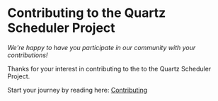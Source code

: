 
# Contributing to the Quartz Scheduler Project

_We're happy to have you participate in our community with your contributions!_

Thanks for your interest in contributing to the to the Quartz Scheduler Project.

Start your journey by reading here: [Contributing](CONTRIBUTING.md)
